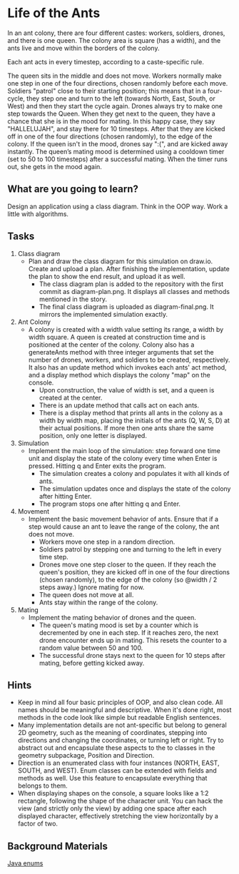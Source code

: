 # Life of the Ants

In an ant colony, there are four different castes: workers, soldiers, drones, and there is one queen. The colony area is square (has a width), and the ants live and move within the borders of the colony.

Each ant acts in every timestep, according to a caste-specific rule.

The queen sits in the middle and does not move.
Workers normally make one step in one of the four directions, chosen randomly before each move.
Soldiers "patrol" close to their starting position; this means that in a four-cycle, they step one and turn to the left (towards North, East, South, or West) and then they start the cycle again.
Drones always try to make one step towards the Queen. When they get next to the queen, they have a chance that she is in the mood for mating. In this happy case, they say "HALLELUJAH", and stay there for 10 timesteps. After that they are kicked off in one of the four directions (chosen randomly), to the edge of the colony. If the queen isn't in the mood, drones say ":(", and are kicked away instantly.
The queen’s mating mood is determined using a cooldown timer (set to 50 to 100 timesteps) after a successful mating. When the timer runs out, she gets in the mood again.

## What are you going to learn?
Design an application using a class diagram.
Think in the OOP way.
Work a little with algorithms.

## Tasks
1. Class diagram
   - Plan and draw the class diagram for this simulation on draw.io. Create and upload a plan. After finishing the implementation, update the plan to show the end result, and upload it as well.
     - The class diagram plan is added to the repository with the first commit as diagram-plan.png. It displays all classes and methods mentioned in the story.
     - The final class diagram is uploaded as diagram-final.png. It mirrors the implemented simulation exactly.
2. Ant Colony
   - A colony is created with a width value setting its range, a width by width square. A queen is created at construction time and is positioned at the center of the colony. Colony also has a generateAnts method with three integer arguments that set the number of drones, workers, and soldiers to be created, respectively. It also has an update method which invokes each ants' act method, and a display method which displays the colony "map" on the console.
     - Upon construction, the value of width is set, and a queen is created at the center.
     - There is an update method that calls act on each ants.
     - There is a display method that prints all ants in the colony as a width by width map, placing the initials of the ants (Q, W, S, D) at their actual positions. If more then one ants share the same position, only one letter is displayed.
3. Simulation
   - Implement the main loop of the simulation: step forward one time unit and display the state of the colony every time when Enter is pressed. Hitting q and Enter exits the program.
     - The simulation creates a colony and populates it with all kinds of ants.
     - The simulation updates once and displays the state of the colony after hitting Enter.
     - The program stops one after hitting q and Enter.
4. Movement
   - Implement the basic movement behavior of ants. Ensure that if a step would cause an ant to leave the range of the colony, the ant does not move.
     - Workers move one step in a random direction.
     - Soldiers patrol by stepping one and turning to the left in every time step.
     - Drones move one step closer to the queen. If they reach the queen's position, they are kicked off in one of the four directions (chosen randomly), to the edge of the colony (so @width / 2 steps away.) Ignore mating for now.
     - The queen does not move at all.
     - Ants stay within the range of the colony.
5. Mating
   - Implement the mating behavior of drones and the queen.
     - The queen's mating mood is set by a counter which is decremented by one in each step. If it reaches zero, the next drone encounter ends up in mating. This resets the counter to a random value between 50 and 100.
     - The successful drone stays next to the queen for 10 steps after mating, before getting kicked away.

## Hints
- Keep in mind all four basic principles of OOP, and also clean code. All names should be meaningful and descriptive. When it's done right, most methods in the code look like simple but readable English sentences.
- Many implementation details are not ant-specific but belong to general 2D geometry, such as the meaning of coordinates, stepping into directions and changing the coordinates, or turning left or right. Try to abstract out and encapsulate these aspects to the to classes in the geometry subpackage, Position and Direction.
- Direction is an enumerated class with four instances (NORTH, EAST, SOUTH, and WEST). Enum classes can be extended with fields and methods as well. Use this feature to encapsulate everything that belongs to them.
- When displaying shapes on the console, a square looks like a 1:2 rectangle, following the shape of the character unit. You can hack the view (and strictly only the view) by adding one space after each displayed character, effectively stretching the view horizontally by a factor of two.

## Background Materials
[Java enums](https://docs.oracle.com/javase/tutorial/java/javaOO/enum.html)